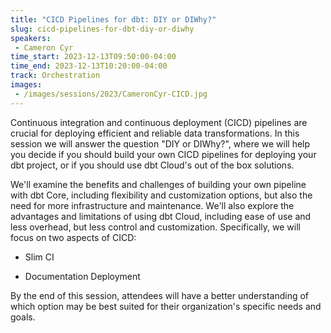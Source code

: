 ```yaml
---
title: "CICD Pipelines for dbt: DIY or DIWhy?"
slug: cicd-pipelines-for-dbt-diy-or-diwhy
speakers:
 - Cameron Cyr
time_start: 2023-12-13T09:50:00-04:00
time_end: 2023-12-13T10:20:00-04:00
track: Orchestration
images:
 - /images/sessions/2023/CameronCyr-CICD.jpg
---
```


Continuous integration and continuous deployment (CICD) pipelines are crucial for deploying efficient and reliable data transformations. In this session we will answer the question "DIY or DIWhy?", where we will help you decide if you should build your own CICD pipelines for deploying your dbt project, or if you should use dbt Cloud's out of the box solutions.
 
 
 
 We'll examine the benefits and challenges of building your own pipeline with dbt Core, including flexibility and customization options, but also the need for more infrastructure and maintenance. We'll also explore the advantages and limitations of using dbt Cloud, including ease of use and less overhead, but less control and customization. Specifically, we will focus on two aspects of CICD:
 
  - Slim CI
 
  - Documentation Deployment
 
 
 
 By the end of this session, attendees will have a better understanding of which option may be best suited for their organization's specific needs and goals.